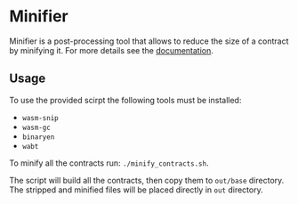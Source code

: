 # Minifier

Minifier is a post-processing tool that allows to reduce the size of a contract by minifying it. For more details see the [documentation](https://docs.near.org/sdk/rust/building/post-processing).

## Usage

To use the provided scirpt the following tools must be installed: 

- `wasm-snip`
- `wasm-gc`
- `binaryen`
- `wabt`

To minify all the contracts run: `./minify_contracts.sh`.

The script will build all the contracts, then copy them to `out/base` directory. 
The stripped and minified files will be placed directly in `out` directory. 